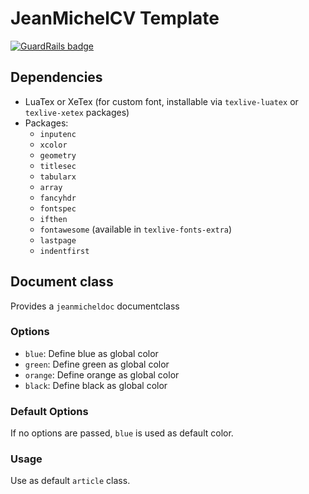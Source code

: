 # JeanMichelCV Template

[![GuardRails badge](https://badges.production.guardrails.io/macarrie/jeanmicheldocument.svg)](https://www.guardrails.io)

## Dependencies

- LuaTex or XeTex (for custom font, installable via `texlive-luatex` or `texlive-xetex` packages)
- Packages:
    - `inputenc`
    - `xcolor`
    - `geometry`
    - `titlesec`
    - `tabularx`
    - `array`
    - `fancyhdr`
    - `fontspec`
    - `ifthen`
    - `fontawesome` (available in `texlive-fonts-extra`)
    - `lastpage`
    - `indentfirst`

## Document class

Provides a `jeanmicheldoc` documentclass

### Options

- `blue`: Define blue as global color
- `green`: Define green as global color
- `orange`: Define orange as global color
- `black`: Define black as global color

### Default Options

If no options are passed, `blue` is used as default color.

### Usage

Use as default `article` class.
